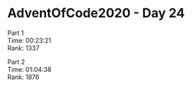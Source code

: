 # AdventOfCode2020 - Day 24
  
Part 1    
Time: 00:23:21  
Rank: 1337  

Part 2  
Time: 01:04:38  
Rank: 1876  


 